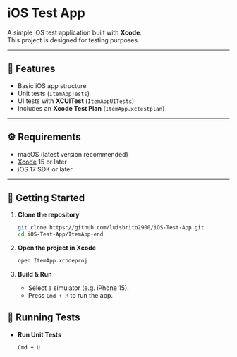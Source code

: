 # iOS Test App

A simple iOS test application built with **Xcode**.  
This project is designed for testing purposes.

---

## 📱 Features

- Basic iOS app structure
- Unit tests (`ItemAppTests`)
- UI tests with **XCUITest** (`ItemAppUITests`)
- Includes an **Xcode Test Plan** (`ItemApp.xctestplan`)

---

## ⚙️ Requirements

- macOS (latest version recommended)
- [Xcode](https://developer.apple.com/xcode/) 15 or later
- iOS 17 SDK or later

---

## 🚀 Getting Started

1. **Clone the repository**

   ```bash
   git clone https://github.com/luisbrito2900/iOS-Test-App.git
   cd iOS-Test-App/ItemApp-end
   ```

2. **Open the project in Xcode**

   ```bash
   open ItemApp.xcodeproj
   ```

3. **Build & Run**
   - Select a simulator (e.g. iPhone 15).
   - Press `Cmd + R` to run the app.

## 🧪 Running Tests

- **Run Unit Tests**
  ```bash
  Cmd + U
  ```
